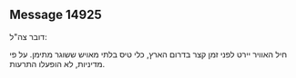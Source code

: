 ## Message 14925

דובר צה"ל:

חיל האוויר יירט לפני זמן קצר בדרום הארץ, כלי טיס בלתי מאויש ששוגר מתימן.
על פי מדיניות, לא הופעלו התרעות.

